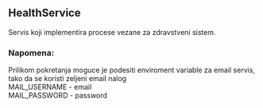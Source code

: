 ## HealthService
Servis koji implementira procese vezane za zdravstveni sistem.<br>
### Napomena:
Prilikom pokretanja moguce je podesiti enviroment variable za email servis, tako da se koristi zeljeni email nalog<br>
MAIL_USERNAME - email<br>
MAIL_PASSWORD - password<br>
